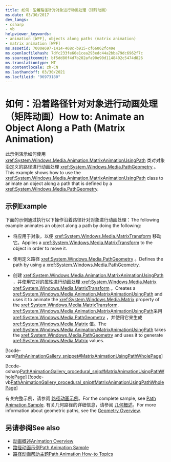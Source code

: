 ```yaml
---
title: 如何：沿着路径针对对象进行动画处理（矩阵动画）
ms.date: 03/30/2017
dev_langs:
- csharp
- vb
helpviewer_keywords:
- animation [WPF], objects along paths (matrix animation)
- matrix animation [WPF]
ms.assetid: 7000e697-1414-468c-b915-cf66062fc49e
ms.openlocfilehash: 7dfc233fe60e1cea293edc44a2bba79dc6962f7c
ms.sourcegitcommit: bf5dd80f4d7b202afa90e90d1148402c5474d826
ms.translationtype: MT
ms.contentlocale: zh-CN
ms.lasthandoff: 03/30/2021
ms.locfileid: "96973180"
---
```

# <a name="how-to-animate-an-object-along-a-path-matrix-animation"></a><span data-ttu-id="711c5-102">如何：沿着路径针对对象进行动画处理（矩阵动画）</span><span class="sxs-lookup"><span data-stu-id="711c5-102">How to: Animate an Object Along a Path (Matrix Animation)</span></span>
<span data-ttu-id="711c5-103">此示例演示如何使用 <xref:System.Windows.Media.Animation.MatrixAnimationUsingPath> 类对对象沿定义的路径进行动画处理 <xref:System.Windows.Media.PathGeometry> 。</span><span class="sxs-lookup"><span data-stu-id="711c5-103">This example shows how to use the <xref:System.Windows.Media.Animation.MatrixAnimationUsingPath> class to animate an object along a path that is defined by a <xref:System.Windows.Media.PathGeometry>.</span></span>  
  
## <a name="example"></a><span data-ttu-id="711c5-104">示例</span><span class="sxs-lookup"><span data-stu-id="711c5-104">Example</span></span>  
 <span data-ttu-id="711c5-105">下面的示例通过执行以下操作沿着路径针对对象进行动画处理：</span><span class="sxs-lookup"><span data-stu-id="711c5-105">The following example animates an object along a path by doing the following:</span></span>  
  
- <span data-ttu-id="711c5-106">将应用于对象，以便 <xref:System.Windows.Media.MatrixTransform> 移动它。</span><span class="sxs-lookup"><span data-stu-id="711c5-106">Applies a <xref:System.Windows.Media.MatrixTransform> to the object in order to move it.</span></span>  
  
- <span data-ttu-id="711c5-107">使用定义路径 <xref:System.Windows.Media.PathGeometry> 。</span><span class="sxs-lookup"><span data-stu-id="711c5-107">Defines the path by using a <xref:System.Windows.Media.PathGeometry>.</span></span>  
  
- <span data-ttu-id="711c5-108">创建 <xref:System.Windows.Media.Animation.MatrixAnimationUsingPath> ，并使用它对的属性进行动画处理 <xref:System.Windows.Media.Matrix> <xref:System.Windows.Media.MatrixTransform> 。</span><span class="sxs-lookup"><span data-stu-id="711c5-108">Creates a <xref:System.Windows.Media.Animation.MatrixAnimationUsingPath> and uses it to animate the <xref:System.Windows.Media.Matrix> property of the <xref:System.Windows.Media.MatrixTransform>.</span></span> <span data-ttu-id="711c5-109"><xref:System.Windows.Media.Animation.MatrixAnimationUsingPath>采用 <xref:System.Windows.Media.PathGeometry> ，并使用它来生成 <xref:System.Windows.Media.Matrix> 值。</span><span class="sxs-lookup"><span data-stu-id="711c5-109">The <xref:System.Windows.Media.Animation.MatrixAnimationUsingPath> takes the <xref:System.Windows.Media.PathGeometry> and uses it to generate <xref:System.Windows.Media.Matrix> values.</span></span>  
  
 [!code-xaml[PathAnimationGallery_snippet#MatrixAnimationUsingPathWholePage](~/samples/snippets/csharp/VS_Snippets_Wpf/PathAnimationGallery_snippet/CS/matrixanimationusingpathexample.xaml#matrixanimationusingpathwholepage)]  
  
 [!code-csharp[PathAnimationGallery_procedural_snip#MatrixAnimationUsingPathWholePage](~/samples/snippets/csharp/VS_Snippets_Wpf/PathAnimationGallery_procedural_snip/CSharp/MatrixAnimationUsingPathExample.cs#matrixanimationusingpathwholepage)]
 [!code-vb[PathAnimationGallery_procedural_snip#MatrixAnimationUsingPathWholePage](~/samples/snippets/visualbasic/VS_Snippets_Wpf/PathAnimationGallery_procedural_snip/VisualBasic/MatrixAnimationUsingPathExample.vb#matrixanimationusingpathwholepage)]  
  
 <span data-ttu-id="711c5-110">有关完整示例，请参阅 [路径动画示例](https://github.com/Microsoft/WPF-Samples/tree/master/Animation/PathAnimations)。</span><span class="sxs-lookup"><span data-stu-id="711c5-110">For the complete sample, see [Path Animation Sample](https://github.com/Microsoft/WPF-Samples/tree/master/Animation/PathAnimations).</span></span> <span data-ttu-id="711c5-111">有关几何路径的详细信息，请参阅 [几何概述](geometry-overview.md)。</span><span class="sxs-lookup"><span data-stu-id="711c5-111">For more information about geometric paths, see the [Geometry Overview](geometry-overview.md).</span></span>  
  
## <a name="see-also"></a><span data-ttu-id="711c5-112">另请参阅</span><span class="sxs-lookup"><span data-stu-id="711c5-112">See also</span></span>

- [<span data-ttu-id="711c5-113">动画概述</span><span class="sxs-lookup"><span data-stu-id="711c5-113">Animation Overview</span></span>](animation-overview.md)
- [<span data-ttu-id="711c5-114">路径动画示例</span><span class="sxs-lookup"><span data-stu-id="711c5-114">Path Animation Sample</span></span>](https://github.com/Microsoft/WPF-Samples/tree/master/Animation/PathAnimations)
- [<span data-ttu-id="711c5-115">路径动画帮助主题</span><span class="sxs-lookup"><span data-stu-id="711c5-115">Path Animation How-to Topics</span></span>](path-animation-how-to-topics.md)

